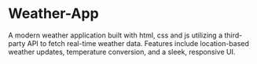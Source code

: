 # Weather-App
A modern weather application built with html, css and js utilizing a third-party API to fetch real-time weather data. Features include location-based weather updates, temperature conversion, and a sleek, responsive UI.
